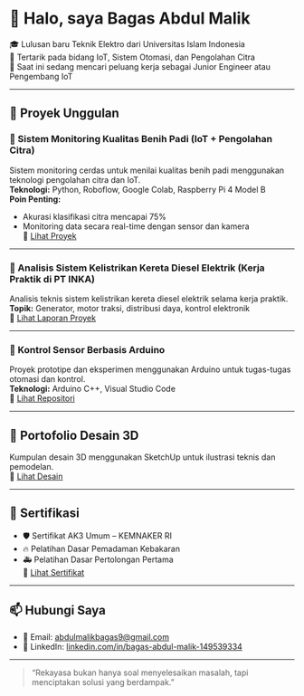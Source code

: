 # 👋 Halo, saya Bagas Abdul Malik

🎓 Lulusan baru Teknik Elektro dari Universitas Islam Indonesia  
🔧 Tertarik pada bidang IoT, Sistem Otomasi, dan Pengolahan Citra  
🌱 Saat ini sedang mencari peluang kerja sebagai Junior Engineer atau Pengembang IoT

---

## 📂 Proyek Unggulan

### 🚜 Sistem Monitoring Kualitas Benih Padi (IoT + Pengolahan Citra)
Sistem monitoring cerdas untuk menilai kualitas benih padi menggunakan teknologi pengolahan citra dan IoT.  
**Teknologi:** Python, Roboflow, Google Colab, Raspberry Pi 4 Model B  
**Poin Penting:**  
- Akurasi klasifikasi citra mencapai 75%  
- Monitoring data secara real-time dengan sensor dan kamera  
🔗 [Lihat Proyek](https://github.com/bagasmalik/padi-monitor)

---

### 🚆 Analisis Sistem Kelistrikan Kereta Diesel Elektrik (Kerja Praktik di PT INKA)
Analisis teknis sistem kelistrikan kereta diesel elektrik selama kerja praktik.  
**Topik:** Generator, motor traksi, distribusi daya, kontrol elektronik  
🔗 [Lihat Laporan Proyek](https://github.com/bagasmalik/train-electrical-system)

---

### 🧰 Kontrol Sensor Berbasis Arduino
Proyek prototipe dan eksperimen menggunakan Arduino untuk tugas-tugas otomasi dan kontrol.  
**Teknologi:** Arduino C++, Visual Studio Code  
🔗 [Lihat Repositori](https://github.com/bagasmalik/arduino-projects)

---

## 🎨 Portofolio Desain 3D
Kumpulan desain 3D menggunakan SketchUp untuk ilustrasi teknis dan pemodelan.  
🔗 [Lihat Desain](https://github.com/bagasmalik/3d-design-sketchup)

---

## 📜 Sertifikasi
- 🛡️ Sertifikat AK3 Umum – KEMNAKER RI  
- 🔥 Pelatihan Dasar Pemadaman Kebakaran  
- 🚑 Pelatihan Dasar Pertolongan Pertama  
🔗 [Lihat Sertifikat](https://github.com/bagasmalik/certifications)

---

## 📫 Hubungi Saya
- 📧 Email: abdulmalikbagas9@gmail.com  
- 🔗 LinkedIn: [linkedin.com/in/bagas-abdul-malik-149539334](https://linkedin.com/in/bagas-abdul-malik-149539334)

---

> “Rekayasa bukan hanya soal menyelesaikan masalah, tapi menciptakan solusi yang berdampak.”
